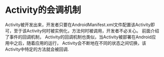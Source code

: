# Activity的会调机制

  Activity被开发出来，开发者只要在AndroidManifest.xml文件配置该Activity即可，至于该Activity何时被实例化，方法何时被调用，开发者不必关心。
  前面介绍了事件的回调机制， Activity的回调机制也类似，当Activity被部署在Android应用中之后，随着应用的运行， Activity会不断地在不同的状态之间切换，该Activity中特定的方法就会被回调.